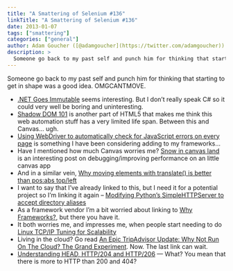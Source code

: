 ```yaml
---
title: "A Smattering of Selenium #136"
linkTitle: "A Smattering of Selenium #136"
date: 2013-01-07
tags: ["smattering"]
categories: ["general"]
author: Adam Goucher ([@adamgoucher](https://twitter.com/adamgoucher))
description: >
  Someone go back to my past self and punch him for thinking that starting to get in shape was a good idea.
---
```


Someone go back to my past self and punch him for thinking that starting to get in shape was a good idea. OMGCANTMOVE.

*   [.NET Goes Immutable](http://www.infoq.com/news/2013/01/Immutable-BCL) seems interesting. But I don’t really speak C# so it could very well be boring and uninteresting.
*   [Shadow DOM 101](http://www.html5rocks.com/en/tutorials/webcomponents/shadowdom/) is another part of HTML5 that makes me think this web automation stuff has a very limited life span. Between this and Canvas… ugh.
*   [Using WebDriver to automatically check for JavaScript errors on every page](http://watirmelon.com/2012/12/19/using-webdriver-to-automatically-check-for-javascript-errors-on-every-page/) is something I have been considering adding to my frameworks…
*   Have I mentioned how much Canvas worries me? [Snow in canvas land](https://gist.github.com/4338551) is an interesting post on debugging/improving performance on an little canvas app
*   And in a similar vein, [Why moving elements with translate() is better than pos:abs top/left](http://paulirish.com/2012/why-moving-elements-with-translate-is-better-than-posabs-topleft/)
*   I want to say that I’ve already linked to this, but I need it for a potential project so I’m linking it again – [Modifying Python’s SimpleHTTPServer to accept directory aliases](http://www.huyng.com/posts/modifying-python-simplehttpserver/)
*   As a framework vendor I’m a bit worried about linking to [Why Frameworks?](http://blog.8thlight.com/myles-megyesi/2012/09/12/why-frameworks.html), but there you have it.
*   It both worries me, and impresses me, when people start needing to do [Linux TCP/IP Tuning for Scalability](http://www.engineyard.com/blog/2012/linux-scalability/)
*   Living in the cloud? Go read [An Epic TripAdvisor Update: Why Not Run On The Cloud? The Grand Experiment](http://highscalability.com/blog/2012/10/2/an-epic-tripadvisor-update-why-not-run-on-the-cloud-the-gran.html). Now. The last link can wait.
*   [Understanding HEAD, HTTP/204 and HTTP/206](http://www.telerik.com/automated-testing-tools/blog/12-11-12/understanding-head-http-204-and-http-206.aspx) — What? You mean that there is more to HTTP than 200 and 404?